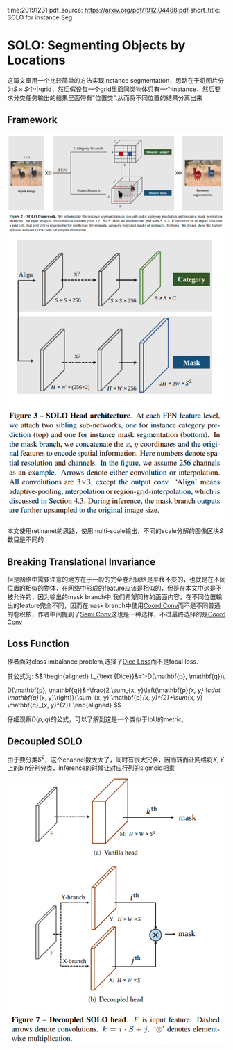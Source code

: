 time:20191231
pdf_source: https://arxiv.org/pdf/1912.04488.pdf
short_title: SOLO for instance Seg
# SOLO: Segmenting Objects by Locations

这篇文章用一个比较简单的方法实现instance segmentation，思路在于将图片分为$S\times S$个小grid，然后假设每一个grid里面同类物体只有一个instance，然后要求分类任务输出的结果里面带有"位置类".从而将不同位置的结果分离出来

## Framework

![image](res/SOLO_framework.png)
![image](res/SOLO_naive_head.png)

本文使用retinanet的思路，使用multi-scale输出，不同的scale分解的图像区块$S$数目是不同的

## Breaking Translational Invariance
但是网络中需要注意的地方在于一般的完全卷积网络是平移不变的，也就是在不同位置的相似的物体，在网络中形成的feature应该是相似的，但是在本文中这是不被允许的，因为输出的mask branch中,我们希望同样的画面内容，在不同位置输出的feature完全不同，因而在mask branch中使用[Coord Conv]而不是不同普通的卷积核，作者中间提到了[Semi Conv]这也是一种选择，不过最终选择的是[Coord Conv]


## Loss Function

作者面对class imbalance problem,选择了[Dice Loss]而不是focal loss.

其公式为:
$$
\begin{aligned}
    L_{\text {Dice}}&=1-D(\mathbf{p}, \mathbf{q})\\

D(\mathbf{p}, \mathbf{q})&=\frac{2 \sum_{x, y}\left(\mathbf{p}_{x, y} \cdot \mathbf{q}_{x, y}\right)}{\sum_{x, y} \mathbf{p}_{x, y}^{2}+\sum_{x, y} \mathbf{q}_{x, y}^{2}}
\end{aligned}
$$

仔细观察$D(p, q)$的公式，可以了解到这是一个类似于IoU的metric,

## Decoupled SOLO

由于要分类$S^2$，这个channel数太大了，同时有很大冗余，因而转而让网络将$X, Y$上的bin分别分类，inference的时候让对应行列的sigmoid相乘

![image](res/SOLO_decoupled_head.png)


[Dice Loss]:https://github.com/hubutui/DiceLoss-PyTorch
[Semi Conv]:https://github.com/christianlandgraf/keras_semiconv
[Coord Conv]:https://github.com/mkocabas/CoordConv-pytorch